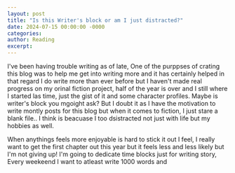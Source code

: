 ```yaml
---  
layout: post
title: "Is this Writer's block or am I just distracted?"
date: 2024-07-15 00:00:00 -0000
categories: 
author: Reading
excerpt: 
---
```


I've been having trouble writing as of late, One of the purppses of crating this blog was to help me get into writing more and it has certainly helped in that regard I do write more than ever before but I haven't made real progress on my orinal fiction project, half of the year is over and I still where I started las time, just the gist of it and some character profiles. Maybe is writer's block you mgoight ask? But I doubt it as I have the motivation to write montly posts for this blog but when it comes to fiction, I just stare a  blank file.. I think is beacuase I too dsistracted not just with life but my hobbies as well. 

When anythings feels more enjoyable is hard to stick it out I feel, I really want to get the first chapter out this year but it feels less and less likely but I'm not giving up! I'm going to dedicate time blocks just for writing story, Every weekeend I want to atleast write 1000 words and 